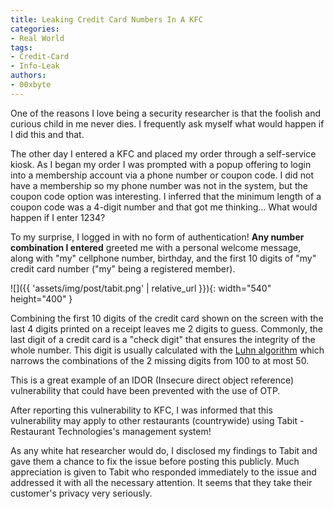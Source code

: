 ```yaml
---
title: Leaking Credit Card Numbers In A KFC
categories:
- Real World
tags:
- Credit-Card
- Info-Leak
authors:
- 00xbyte
---
```


One of the reasons I love being a security researcher is that the foolish and curious child in me never dies. I frequently ask myself what would happen if I did this and that.

The other day I entered a KFC and placed my order through a self-service kiosk.
As I began my order I was prompted with a popup offering to login into a membership account via a phone number or coupon code.
I did not have a membership so my phone number was not in the system, but the coupon code option was interesting.
I inferred that the minimum length of a coupon code was a 4-digit number and that got me thinking... What would happen if I enter 1234?

To my surprise, I logged in with no form of authentication!
**Any number combination I entered** greeted me with a personal welcome message, along with "my" cellphone number, birthday, and the first 10 digits of "my" credit card number ("my" being a registered member).

![]({{ 'assets/img/post/tabit.png' | relative_url }}){: width="540" height="400" }

Combining the first 10 digits of the credit card shown on the screen with the last 4 digits printed on a receipt leaves me 2 digits to guess.
Commonly, the last digit of a credit card is a "check digit" that ensures the integrity of the whole number.
This digit is usually calculated with the [Luhn algorithm](https://en.m.wikipedia.org/wiki/Luhn_algorithm) which narrows the combinations of the 2 missing digits from 100 to at most 50.

This is a great example of an IDOR (Insecure direct object reference) vulnerability that could have been prevented with the use of OTP.

After reporting this vulnerability to KFC, I was informed that this vulnerability may apply to other restaurants (countrywide) using Tabit - Restaurant Technologies's management system!

As any white hat researcher would do, I disclosed my findings to Tabit and gave them a chance to fix the issue before posting this publicly.
Much appreciation is given to Tabit who responded immediately to the issue and addressed it with all the necessary attention. It seems that they take their customer's privacy very seriously.
